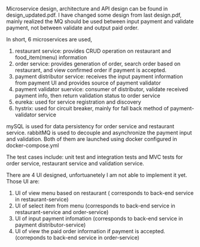 Microservice design, architecture and API design can be found in design_updated.pdf. I have changed some design from last design.pdf, mainly realized the MQ should be used between input payment and validate payment, not between validate and output paid order.

In short, 6 microservices are used,

1. restaurant service: provides CRUD operation on restaurant and food_item(menu) information
2. order service: provides generation of order, search order based on restaurant, and view confirmed order if payment is accepted.
3. payment distributor service: receives the input payment information from payment UI and provides source of payment validator
4. payment validator suervice: consumer of distributor, validate received payment info, then return validation status to order service 
5. eureka: used for service registration and discovery
6. hystrix: used for circuit breaker, mainly for fall back method of payment-validator service

mySQL is used for data persistency for order service and restaurant service.
rabbitMQ is used to decouple and asynchronize the payment input and validation.
Both of them are launched using docker configured in docker-compose.yml

The test cases include: unit test and integration tests and MVC tests for order service, restaurant service and validation service.

There are 4 UI designed, unfortuanetely I am not able to implement it yet. Those UI are:
1. UI of view menu based on restaurant ( corresponds to back-end service in restaurant-service)
2. UI of select item from menu (corresponds to back-end service in restaurant-service and order-service)
3. UI of input payment infomation (corresponds to back-end service in payment distributor-service)
4. UI of view the paid order information if payment is accepted. (correponds to back-end service in order-service)

